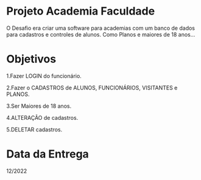 
# Projeto Academia Faculdade

O Desafio era criar uma software para academias com um banco de dados para cadastros e controles de alunos. Como Planos e maiores de 18 anos...



# Objetivos

  1.Fazer LOGIN do funcionário.

  2.Fazer o CADASTROS de ALUNOS, FUNCIONÁRIOS, VISITANTES e PLANOS.

  3.Ser Maiores de 18 anos.

  4.ALTERAÇÃO de cadastros.

  5.DELETAR cadastros.


# Data da Entrega

12/2022

